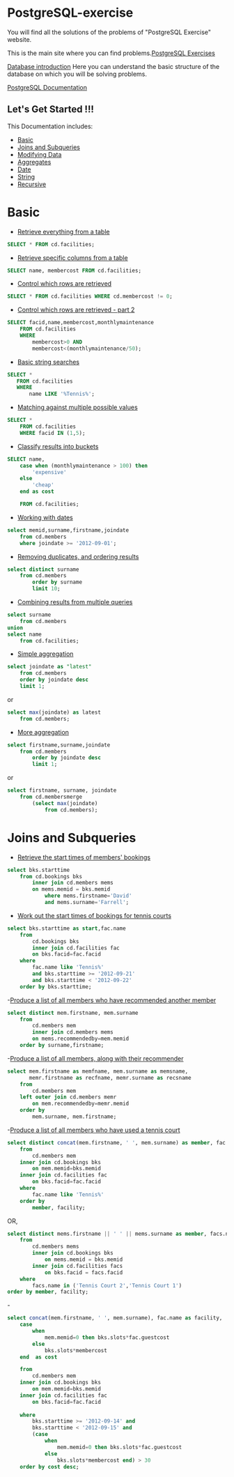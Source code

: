 # PostgreSQL-exercise
You will find all the solutions of the problems of "PostgreSQL Exercise" website.

This is the main site where you can find problems.[PostgreSQL Exercises](https://www.pgexercises.com/)

[Database introduction](https://www.pgexercises.com/gettingstarted.html) Here you can understand the basic structure of the database on which you will be solving problems.

[PostgreSQL Documentation](https://www.postgresql.org/docs/current/index.html)

## Let's Get Started !!!

This Documentation includes:
- [Basic](#basic)
- [Joins and Subqueries](#joins-and-subqueries)
- [Modifying Data](#modifying-data)
- [Aggregates](#aggregates)
- [Date](#date)
- [String](#string)
- [Recursive](#recursive)


# Basic
- [Retrieve everything from a table](https://www.pgexercises.com/questions/basic/selectall.html)

```SQL
SELECT * FROM cd.facilities;
```

- [Retrieve specific columns from a table](https://www.pgexercises.com/questions/basic/selectspecific.html)

```SQL
SELECT name, membercost FROM cd.facilities;
```

- [Control which rows are retrieved](https://www.pgexercises.com/questions/basic/where.html)

```SQL
SELECT * FROM cd.facilities WHERE cd.membercost != 0;
```

- [Control which rows are retrieved - part 2](https://www.pgexercises.com/questions/basic/where2.html)

```SQL
SELECT facid,name,membercost,monthlymaintenance
	FROM cd.facilities 
	WHERE 
		membercost>0 AND 
		membercost<(monthlymaintenance/50);
```

- [Basic string searches](https://www.pgexercises.com/questions/basic/where3.html)
 ```SQL
 SELECT * 
 	FROM cd.facilities
 	WHERE
 		name LIKE '%Tennis%';
 ```

- [Matching against multiple possible values](https://www.pgexercises.com/questions/basic/where4.html)
```SQL
SELECT * 
	FROM cd.facilities
	WHERE facid IN (1,5);
```

- [Classify results into buckets](https://www.pgexercises.com/questions/basic/classify.html)
```SQL
SELECT name,
	case when (monthlymaintenance > 100) then
		'expensive'
	else
		'cheap'
	end as cost

	FROM cd.facilities; 
```

- [Working with dates](https://www.pgexercises.com/questions/basic/date.html)
```SQL
select memid,surname,firstname,joindate
	from cd.members
	where joindate >= '2012-09-01';
```

- [Removing duplicates, and ordering results](https://www.pgexercises.com/questions/basic/unique.html)
```SQL
select distinct surname 
	from cd.members 
		order by surname 
		limit 10;
```

- [Combining results from multiple queries](https://www.pgexercises.com/questions/basic/union.html)

```SQL
select surname 
	from cd.members
union
select name
	from cd.facilities;
```

- [Simple aggregation](https://www.pgexercises.com/questions/basic/agg.html)
```SQL
select joindate as "latest" 
	from cd.members 
	order by joindate desc 
	limit 1;
```

or

```SQL
select max(joindate) as latest
	from cd.members;
```

- [More aggregation](https://www.pgexercises.com/questions/basic/agg2.html)
```SQL
select firstname,surname,joindate
	from cd.members 
		order by joindate desc 
		limit 1;
```
or

```SQL
select firstname, surname, joindate
	from cd.membersmerge
		(select max(joindate) 
			from cd.members);
```


# Joins and Subqueries

- [Retrieve the start times of members' bookings](https://www.pgexercises.com/questions/joins/simplejoin.html)

```SQL
select bks.starttime 
	from cd.bookings bks
		inner join cd.members mems
		on mems.memid = bks.memid
			where mems.firstname='David' 
			and mems.surname='Farrell';
```

- [Work out the start times of bookings for tennis courts](https://www.pgexercises.com/questions/joins/simplejoin2.html)

```SQL
select bks.starttime as start,fac.name
	from
		cd.bookings bks
		inner join cd.facilities fac
		on bks.facid=fac.facid
	where
		fac.name like 'Tennis%'
		and bks.starttime >= '2012-09-21'
		and bks.starttime < '2012-09-22'
	order by bks.starttime;
```

-[Produce a list of all members who have recommended another member](https://www.pgexercises.com/questions/joins/self.html)

```SQL
select distinct mem.firstname, mem.surname
	from
		cd.members mem
		inner join cd.members mems
		on mems.recommendedby=mem.memid
	order by surname,firstname;
```

-[Produce a list of all members, along with their recommender](https://www.pgexercises.com/questions/joins/self2.html)

```SQL
select mem.firstname as memfname, mem.surname as memsname,
	   memr.firstname as recfname, memr.surname as recsname
	from
		cd.members mem
	left outer join cd.members memr
		on mem.recommendedby=memr.memid
	order by
		mem.surname, mem.firstname;
```

-[Produce a list of all members who have used a tennis court](https://www.pgexercises.com/questions/joins/threejoin.html)

```SQL
select distinct concat(mem.firstname, ' ', mem.surname) as member, fac.name as facility
	from
		cd.members mem
	inner join cd.bookings bks
		on mem.memid=bks.memid
	inner join cd.facilities fac
		on bks.facid=fac.facid
	where
		fac.name like 'Tennis%'
	order by
		member, facility;
```

OR,

```SQL
select distinct mems.firstname || ' ' || mems.surname as member, facs.name as facility
	from 
		cd.members mems
		inner join cd.bookings bks
			on mems.memid = bks.memid
		inner join cd.facilities facs
			on bks.facid = facs.facid
	where
		facs.name in ('Tennis Court 2','Tennis Court 1')
order by member, facility;
```

-[]()

```SQL
select concat(mem.firstname, ' ', mem.surname), fac.name as facility,
	case
		when
			mem.memid=0 then bks.slots*fac.guestcost
		else
			bks.slots*membercost
	end  as cost

	from
		cd.members mem
	inner join cd.bookings bks
		on mem.memid=bks.memid
	inner join cd.facilities fac
		on bks.facid=fac.facid
	
	where
		bks.starttime >= '2012-09-14' and
		bks.starttime < '2012-09-15' and
		(case
			when
				mem.memid=0 then bks.slots*fac.guestcost
			else
				bks.slots*membercost end) > 30
	order by cost desc;
```